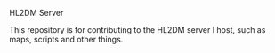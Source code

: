 HL2DM Server

This repository is for contributing to the HL2DM server I host, such as maps, scripts and other things.
